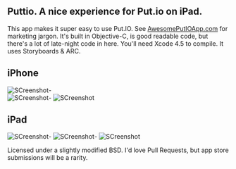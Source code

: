 Puttio. A nice experience for Put.io on iPad.
----

This app makes it super easy to use Put.IO. See [AwesomePutIOApp.com](http://awesomeputioapp.com) for marketing jargon.
It's built in Objective-C, is good readable code, but there's a lot of late-night code in here. You'll need Xcode 4.5 to compile. It uses Storyboards & ARC. 

iPhone
---

![SCreenshot](https://github.com/orta/Puttio/raw/master/web/iphone1.png)-  
![SCreenshot](https://github.com/orta/Puttio/raw/master/web/iphone2.png)-
![SCreenshot](https://github.com/orta/Puttio/raw/master/web/iphone3.png)

iPad
---

![SCreenshot](https://github.com/orta/Puttio/raw/master/web/ipad1.png)-
![SCreenshot](https://github.com/orta/Puttio/raw/master/web/ipad2.png)-
![SCreenshot](https://github.com/orta/Puttio/raw/master/web/ipad5.png)

Licensed under a slightly modified BSD. I'd love Pull Requests, but app store submissions will be a rarity.